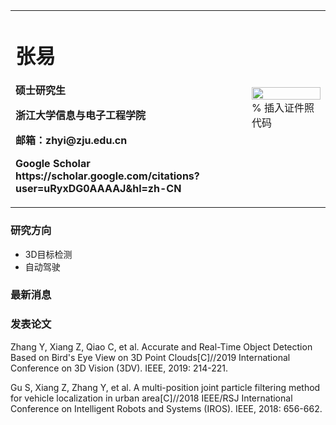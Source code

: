 <table border="0">
  <tr>
    <td width="75%">
      <h1>张易</h1>
      <p><b>硕士研究生</b></p>
      <p><b>浙江大学信息与电子工程学院</b></p>
      <p><b>邮箱：zhyi@zju.edu.cn</b></p>
      <p><b>Google Scholar https://scholar.google.com/citations?user=uRyxDG0AAAAJ&hl=zh-CN</b></p>
    </td>
    <td width="25%">
      <img src="/zhangyi.jpg" width="100%">      % 插入证件照代码
    </td>
  </tr>
</table>

### 研究方向
- 3D目标检测
- 自动驾驶

### 最新消息


### 发表论文
Zhang Y, Xiang Z, Qiao C, et al. Accurate and Real-Time Object Detection Based on Bird's Eye View on 3D Point Clouds[C]//2019 International Conference on 3D Vision (3DV). IEEE, 2019: 214-221.

Gu S, Xiang Z, Zhang Y, et al. A multi-position joint particle filtering method for vehicle localization in urban area[C]//2018 IEEE/RSJ International Conference on Intelligent Robots and Systems (IROS). IEEE, 2018: 656-662.

